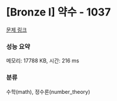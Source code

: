 # [Bronze I] 약수 - 1037 

[문제 링크](https://www.acmicpc.net/problem/1037) 

### 성능 요약

메모리: 17788 KB, 시간: 216 ms

### 분류

수학(math), 정수론(number_theory)

